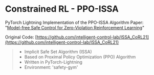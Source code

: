 # Constrained RL - PPO-ISSA

PyTorch Lightning Implementation of the PPO-ISSA Algorithm
Paper: "[Model-free Safe Control for Zero-Violation Reinforcement Learning](https://openreview.net/pdf?id=UGp6FDaxB0f)"

Original Code: [https://github.com/intelligent-control-lab/ISSA_CoRL21](https://github.com/intelligent-control-lab/ISSA_CoRL21)

> - Implicit Safe Set Algorithm (ISSA)
> - Based on Proximal Policy Optimization (PPO) Algorithm
> - Written in PyTorch-Lightning
> - Environment: 'safety-gym'
